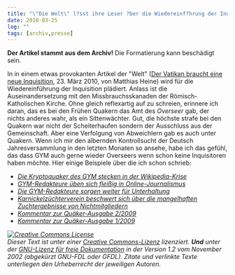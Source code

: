 ```yaml
---
title: "\"Die Welt\" l?sst ihre Leser ?ber die Wiedereinf?hrung der Inquisition abstimmen."
date: 2010-03-25
log: ""
tags: [archiv,presse]
---
```

**Der Artikel stammt aus dem Archiv!** Die Formatierung kann beschädigt sein.

In in einem etwas provokanten Artikel der &quot;Welt&quot; (<a href="http://www.welt.de/kultur/article6894914/Der-Vatikan-braucht-eine-neue-Inquisition.html#reqRSS">Der Vatikan braucht eine neue Inquisition</a>, 23. M&auml;rz 2010, von Matthias Heine) wird f&uuml;r die Wiedereinf&uuml;hrung der Inquisition pl&auml;diert. Anlass ist die Auseinandersetzung mit den Missbrauchsskanaden der R&ouml;misch-Katholischen Kirche.   Ohne gleich reflexartig auf zu schreien, erinnere ich daran, das es bei den Fr&uuml;hen Quakern das Amt des <i>Overseer</i> gab, der nichts anderes wahr, als ein Sittenw&auml;chter. Gut, die h&ouml;chste strafe bei den Quakern war nicht der Scheiterhaufen sondern der Ausschluss aus der Gemeinschaft. Aber eine Verfolgung von Abweichlern gab es auch unter Quakern.  Wenn ich mir den albernden Kontrollsucht der Deutsch Jahresversammlung in den letzten Monaten so ansehe, habe ich das gef&uuml;hl, das dass GYM auch gerne wieder Overseers wenn schon keine Inquisitoren haben m&ouml;chte.  Hier einige Beispiele &uuml;ber die ich schon schrieb:
<ul>
    <li><a href="http://www.the-independent-friend.de/?q=node/613"><i>Die Kryptoquaker des GYM stecken in der Wikipedia-Krise</i></a></li>
    <li><a href="http://www.the-independent-friend.de/?q=node/465"><i>GYM-Redakteure &uuml;ben sich flei&szlig;ig in Online-Journalismus</i></a></li>
    <li><a href="http://www.the-independent-friend.de/?q=node/471"><i>Die GYM-Redakteure sorgen weiter f&uuml;r Unterhaltung</i></a></li>
    <li><a href="http://www.the-independent-friend.de/?q=node/468"><i>Karnickelz&uuml;chterverein beschwert sich &uuml;ber die mangelhaften Zuchtergebnisse von Nichtmitgliedern</i></a></li>
    <li><a href="http://www.the-independent-friend.de/?q=node/463"><i>Kommentar zur Qu&auml;ker-Ausgabe 2/2009</i></a></li>
    <li><a href="http://www.the-independent-friend.de/?q=node/436"><i>Kommentar zur Qu&auml;ker-Ausgabe 1/2009</i></a></li>
</ul>

<i> <a href="http://creativecommons.org/licenses/by-sa/3.0/de/" rel="license"><img src="http://i.creativecommons.org/l/by-sa/3.0/de/88x31.png" style="border-width: 0pt;" alt="Creative Commons License" /></a><br />
Dieser <span rel="dc:type" href="http://purl.org/dc/dcmitype/Text" xmlns:dc="http://purl.org/dc/elements/1.1/">Text</span> ist unter einer <a href="http://creativecommons.org/licenses/by-sa/3.0/de/" rel="license">Creative Commons-Lizenz</a> lizenziert. **Und** unter der <a href="http://de.wikipedia.org/wiki/GFDL">GNU-Lizenz f&uuml;r freie Dokumentation</a> in der Version 1.2 vom November 2002 (abgek&uuml;rzt GNU-FDL oder GFDL). Zitate und verlinkte Texte unterliegen den Urheberrecht der jeweiligen Autoren.</i>
